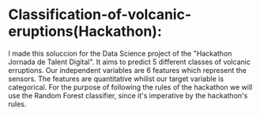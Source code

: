 # Classification-of-volcanic-eruptions(Hackathon):

I  made this soluccion for the Data Science project of the "Hackathon Jornada de Talent Digital". It aims to predict 5 different classes of volcanic erruptions. Our independent variables are 6 features which represent the sensors. The features are quantitative whilist our target variable is categorical. For the purpose of following the rules of the hackathon we will use the Random Forest classifier, since it's imperative by the hackathon's rules. 

